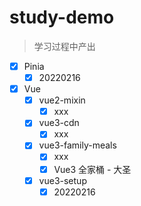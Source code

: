 # study-demo

> 学习过程中产出

- [x] Pinia
  - [x] 20220216
- [x] Vue
  - [x] vue2-mixin
    - [x] xxx
  - [x] vue3-cdn
    - [x] xxx
  - [x] vue3-family-meals
    - [x] xxx
    - [x] Vue3 全家桶 - 大圣
  - [x] vue3-setup
    - [x] 20220216